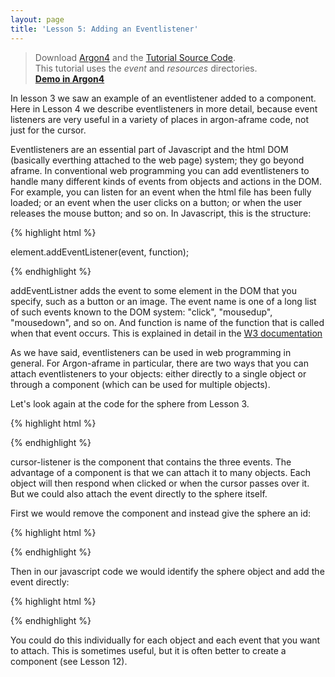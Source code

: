 ```yaml
---
layout: page
title: 'Lesson 5: Adding an Eventlistener'
---
```

> Download [Argon4](http://argonjs.io/argon-app) and the [Tutorial Source Code](https://github.com/argonjs/design-aids/tree/gh-pages/code). <br> This tutorial uses the *event* and *resources* directories.<br> **[Demo in Argon4](https://github.com/argonjs/design-aids/tree/gh-pages/code/event/)**



In lesson 3 we saw an example of an eventlistener added to a component.  Here in Lesson 4 we describe eventlisteners in more detail, because event listeners are very useful in a variety of places in argon-aframe code, not just for the cursor. 

Eventlisteners are an essential part of Javascript and the html DOM (basically everthing attached to the web page) system; they go beyond aframe. In conventional web programming you can add eventlisteners to handle many different kinds of events from objects and actions in the DOM. For example, you can listen for an event when the html file has been fully loaded; or an event when the user clicks on a button; or when the user releases the mouse button; and so on. In Javascript, this is the structure:

{% highlight html %}

element.addEventListener(event, function);

{% endhighlight %}

addEventListner adds the event to some element in the DOM that you specify, such as a button or an image. The event name is one of a long list of such events known to the DOM system: "click", "mousedup", "mousedown", and so on. And function is name of the function that is called when that event occurs.  This is explained in detail in the [W3 documentation](http://www.w3schools.com/js/js_htmldom_eventlistener.asp)

As we have said, eventlisteners can be used in web programming in general. For Argon-aframe in particular, there are two ways that you can attach eventlisteners to your objects: either directly to a single object or through a component (which can be used for multiple objects). 

Let's look again at the code for the sphere from Lesson 3.

{% highlight html %}

<a-sphere position="0 1.25 -1" cursor-listener radius="1.25" color="#EF2D5E" ></a-sphere>

{% endhighlight %}

cursor-listener is the component that contains the three events. The advantage of a component is that we can attach it to many objects. Each object will then respond when clicked or when the cursor passes over it. But we could also attach the event directly to the sphere itself. 

First we would remove the component and instead give the sphere an id:

{% highlight html %}

<a-sphere id="mysphere" position="0 1.25 -1" radius="1.25" color="#EF2D5E" ></a-sphere>

{% endhighlight %}

Then in our javascript code we would identify the sphere object and add the event directly:


{% highlight html %}
<script>
var theSphere = document.querySelector("#mysphere"); 
theSphere.addEventListener("click",myReportingFunction); 
function myReportingFunction(){
	console.log("sphere was clicked on"); 
}
</script>
{% endhighlight %}

You could do this individually for each object and each event that you want to attach. This is sometimes useful, but it is often better to create a component (see Lesson 12). 



